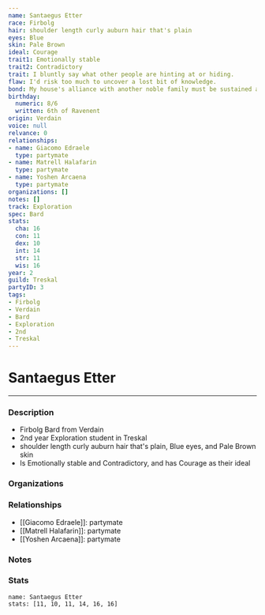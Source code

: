 ```yaml
---
name: Santaegus Etter
race: Firbolg
hair: shoulder length curly auburn hair that's plain
eyes: Blue
skin: Pale Brown
ideal: Courage
trait1: Emotionally stable
trait2: Contradictory
trait: I bluntly say what other people are hinting at or hiding.
flaw: I'd risk too much to uncover a lost bit of knowledge.
bond: My house's alliance with another noble family must be sustained at all costs.
birthday:
  numeric: 8/6
  written: 6th of Ravenent
origin: Verdain
voice: null
relvance: 0
relationships:
- name: Giacomo Edraele
  type: partymate
- name: Matrell Halafarin
  type: partymate
- name: Yoshen Arcaena
  type: partymate
organizations: []
notes: []
track: Exploration
spec: Bard
stats:
  cha: 16
  con: 11
  dex: 10
  int: 14
  str: 11
  wis: 16
year: 2
guild: Treskal
partyID: 3
tags:
- Firbolg
- Verdain
- Bard
- Exploration
- 2nd
- Treskal
---
```

# Santaegus Etter
---
### Description
- Firbolg Bard from Verdain
- 2nd year Exploration student in Treskal
- shoulder length curly auburn hair that's plain, Blue eyes, and Pale Brown skin
- Is Emotionally stable and Contradictory, and has Courage as their ideal

### Organizations

### Relationships
- [[Giacomo Edraele]]: partymate
- [[Matrell Halafarin]]: partymate
- [[Yoshen Arcaena]]: partymate

### Notes

### Stats
```statblock
name: Santaegus Etter
stats: [11, 10, 11, 14, 16, 16]
```
